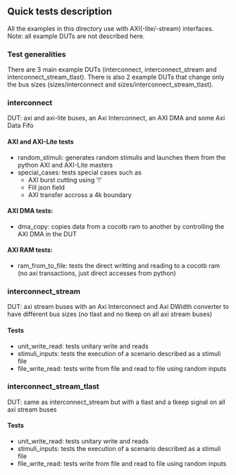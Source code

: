 
## Quick tests description
All the examples in this directory use with AXI(-lite/-stream) interfaces.
Note: all example DUTs are not described here.

### Test generalities
There are 3 main example DUTs (interconnect, interconnect\_stream and interconnect\_stream\_tlast).
There is also 2 example DUTs that change only the bus sizes (sizes/interconnect and sizes/interconnect\_stream\_tlast).

### interconnect
DUT: axi and axi-lite buses, an Axi Interconnect, an AXI DMA and some Axi Data Fifo  

#### AXI and AXI-Lite tests
- random\_stimuli: generates random stimulis and launches them from the python AXI and AXI-Lite masters
- special\_cases: tests special cases such as
    * AXI burst cutting using '!'
    * Fill json field
    * AXI transfer accross a 4k boundary

#### AXI DMA tests:
- dma\_copy: copies data from a cocotb ram to another by controlling the AXI DMA in the DUT

#### AXI RAM tests:
- ram\_from\_to\_file: tests the direct writting and reading to a cocotb ram (no axi transactions, just direct accesses
  from python)


### interconnect\_stream
DUT: axi stream buses with an Axi Interconnect and Axi DWidth converter to have different bus sizes
(no tlast and no tkeep on all axi stream buses)  

#### Tests
- unit\_write\_read: tests unitary write and reads
- stimuli\_inputs: tests the execution of a scenario described as a stimuli file
- file\_write\_read: tests write from file and read to file using random inputs


### interconnect\_stream\_tlast
DUT: same as interconnect\_stream but with a tlast and a tkeep signal on all axi stream buses  

#### Tests
- unit\_write\_read: tests unitary write and reads
- stimuli\_inputs: tests the execution of a scenario described as a stimuli file
- file\_write\_read: tests write from file and read to file using random inputs


